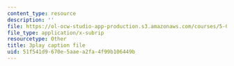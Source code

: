 ```yaml
---
content_type: resource
description: ''
file: https://ol-ocw-studio-app-production.s3.amazonaws.com/courses/5-07sc-biological-chemistry-i-fall-2013/51f541d9670e5aaea2fa4f99b106449b_15IeTaS5AUI.srt
file_type: application/x-subrip
resourcetype: Other
title: 3play caption file
uid: 51f541d9-670e-5aae-a2fa-4f99b106449b
---
```

